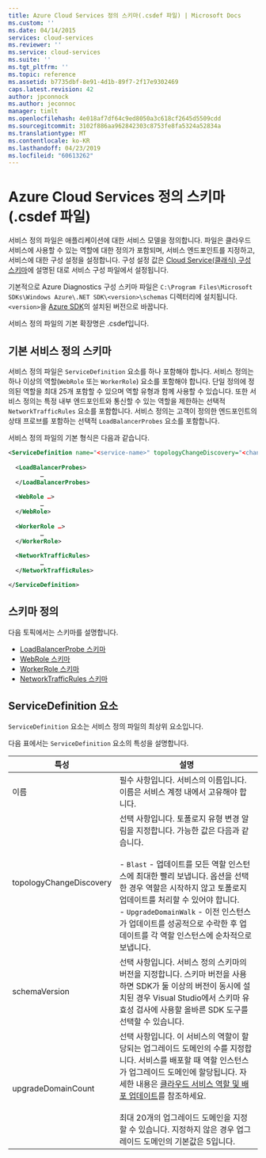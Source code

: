 ```yaml
---
title: Azure Cloud Services 정의 스키마(.csdef 파일) | Microsoft Docs
ms.custom: ''
ms.date: 04/14/2015
services: cloud-services
ms.reviewer: ''
ms.service: cloud-services
ms.suite: ''
ms.tgt_pltfrm: ''
ms.topic: reference
ms.assetid: b7735dbf-8e91-4d1b-89f7-2f17e9302469
caps.latest.revision: 42
author: jpconnock
ms.author: jeconnoc
manager: timlt
ms.openlocfilehash: 4e018af7df64c9ed8050a3c618cf2645d5509cdd
ms.sourcegitcommit: 3102f886aa962842303c8753fe8fa5324a52834a
ms.translationtype: MT
ms.contentlocale: ko-KR
ms.lasthandoff: 04/23/2019
ms.locfileid: "60613262"
---
```

# <a name="azure-cloud-services-definition-schema-csdef-file"></a>Azure Cloud Services 정의 스키마(.csdef 파일)
서비스 정의 파일은 애플리케이션에 대한 서비스 모델을 정의합니다. 파일은 클라우드 서비스에 사용할 수 있는 역할에 대한 정의가 포함되며, 서비스 엔드포인트를 지정하고, 서비스에 대한 구성 설정을 설정합니다. 구성 설정 값은 [Cloud Service(클래식) 구성 스키마](/previous-versions/azure/reference/ee758710(v=azure.100))에 설명된 대로 서비스 구성 파일에서 설정됩니다.

기본적으로 Azure Diagnostics 구성 스키마 파일은 `C:\Program Files\Microsoft SDKs\Windows Azure\.NET SDK\<version>\schemas` 디렉터리에 설치됩니다. `<version>`을 [Azure SDK](https://www.windowsazure.com/develop/downloads/)의 설치된 버전으로 바꿉니다.

서비스 정의 파일의 기본 확장명은 .csdef입니다.

## <a name="basic-service-definition-schema"></a>기본 서비스 정의 스키마
서비스 정의 파일은 `ServiceDefinition` 요소를 하나 포함해야 합니다. 서비스 정의는 하나 이상의 역할(`WebRole` 또는 `WorkerRole`) 요소를 포함해야 합니다. 단일 정의에 정의된 역할을 최대 25개 포함할 수 있으며 역할 유형과 함께 사용할 수 있습니다. 또한 서비스 정의는 특정 내부 엔드포인트와 통신할 수 있는 역할을 제한하는 선택적 `NetworkTrafficRules` 요소를 포함합니다. 서비스 정의는 고객이 정의한 엔드포인트의 상태 프로브를 포함하는 선택적 `LoadBalancerProbes` 요소를 포함합니다.

서비스 정의 파일의 기본 형식은 다음과 같습니다.

```xml
<ServiceDefinition name="<service-name>" topologyChangeDiscovery="<change-type>" xmlns="http://schemas.microsoft.com/ServiceHosting/2008/10/ServiceDefinition" upgradeDomainCount="<number-of-upgrade-domains>" schemaVersion="<version>">
  
  <LoadBalancerProbes>
         …
  </LoadBalancerProbes>
  
  <WebRole …>
         …
  </WebRole>
  
  <WorkerRole …>
         …
  </WorkerRole>
  
  <NetworkTrafficRules>
         …
  </NetworkTrafficRules>

</ServiceDefinition>
```

## <a name="schema-definitions"></a>스키마 정의
다음 토픽에서는 스키마를 설명합니다.

- [LoadBalancerProbe 스키마](schema-csdef-loadbalancerprobe.md)
- [WebRole 스키마](schema-csdef-webrole.md)
- [WorkerRole 스키마](schema-csdef-workerrole.md)
- [NetworkTrafficRules 스키마](schema-csdef-networktrafficrules.md)

##  <a name="ServiceDefinition"></a> ServiceDefinition 요소
`ServiceDefinition` 요소는 서비스 정의 파일의 최상위 요소입니다.

다음 표에서는 `ServiceDefinition` 요소의 특성을 설명합니다.

| 특성               | 설명 |
| ----------------------- | ----------- |
| 이름                    |필수 사항입니다. 서비스의 이름입니다. 이름은 서비스 계정 내에서 고유해야 합니다.|
| topologyChangeDiscovery | 선택 사항입니다. 토폴로지 유형 변경 알림을 지정합니다. 가능한 값은 다음과 같습니다.<br /><br /> -   `Blast` - 업데이트를 모든 역할 인스턴스에 최대한 빨리 보냅니다. 옵션을 선택한 경우 역할은 시작하지 않고 토폴로지 업데이트를 처리할 수 있어야 합니다.<br />-   `UpgradeDomainWalk` - 이전 인스턴스가 업데이트를 성공적으로 수락한 후 업데이트를 각 역할 인스턴스에 순차적으로 보냅니다.|
| schemaVersion           | 선택 사항입니다. 서비스 정의 스키마의 버전을 지정합니다. 스키마 버전을 사용하면 SDK가 둘 이상의 버전이 동시에 설치된 경우 Visual Studio에서 스키마 유효성 검사에 사용할 올바른 SDK 도구를 선택할 수 있습니다.|
| upgradeDomainCount      | 선택 사항입니다. 이 서비스의 역할이 할당되는 업그레이드 도메인의 수를 지정합니다. 서비스를 배포할 때 역할 인스턴스가 업그레이드 도메인에 할당됩니다. 자세한 내용은 [클라우드 서비스 역할 및 배포 업데이트](cloud-services-how-to-manage-portal.md#update-a-cloud-service-role-or-deployment)를 참조하세요.<br /><br /> 최대 20개의 업그레이드 도메인을 지정할 수 있습니다. 지정하지 않은 경우 업그레이드 도메인의 기본값은 5입니다.|
